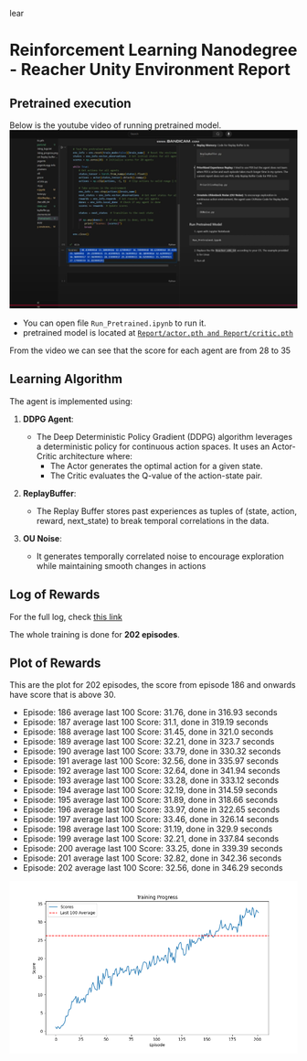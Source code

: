 lear

# Reinforcement Learning Nanodegree - Reacher Unity Environment Report

## Pretrained execution

Below is the youtube video of running pretrained model.
<a href="https://www.youtube.com/watch?v=fT6UDkvKAaI">
<img src="https://github.com/vyredo/udacity_RL_Reacher/blob/main/Report/udacity_reacher_20_agents.jpg"/>
</a>

- You can open file `Run_Pretrained.ipynb` to run it.
- pretrained model is located at [`Report/actor.pth and Report/critic.pth`](https://github.com/vyredo/udacity_RL_Reacher/tree/main/Report)

From the video we can see that the score for each agent are from 28 to 35

## Learning Algorithm

The agent is implemented using:

1. **DDPG Agent**:

   - The Deep Deterministic Policy Gradient (DDPG) algorithm leverages a deterministic policy for continuous action spaces.
     It uses an Actor-Critic architecture where:
     - The Actor generates the optimal action for a given state.
     - The Critic evaluates the Q-value of the action-state pair.

2. **ReplayBuffer**:

   - The Replay Buffer stores past experiences as tuples of (state, action, reward, next_state) to break temporal correlations in the data.

3. **OU Noise**:
   - It generates temporally correlated noise to encourage exploration while maintaining smooth changes in actions

## Log of Rewards

For the full log, check [this link](https://github.com/vyredo/udacity_RL_Reacher/blob/main/Report/training_logs.txt)

The whole training is done for **202 episodes**.

## Plot of Rewards

This are the plot for 202 episodes, the score from episode 186 and onwards have score that is above 30.

- Episode: 186 average last 100 Score: 31.76, done in 316.93 seconds
- Episode: 187 average last 100 Score: 31.1, done in 319.19 seconds
- Episode: 188 average last 100 Score: 31.45, done in 321.0 seconds
- Episode: 189 average last 100 Score: 32.21, done in 323.7 seconds
- Episode: 190 average last 100 Score: 33.79, done in 330.32 seconds
- Episode: 191 average last 100 Score: 32.56, done in 335.97 seconds
- Episode: 192 average last 100 Score: 32.64, done in 341.94 seconds
- Episode: 193 average last 100 Score: 33.28, done in 333.12 seconds
- Episode: 194 average last 100 Score: 32.19, done in 314.59 seconds
- Episode: 195 average last 100 Score: 31.89, done in 318.66 seconds
- Episode: 196 average last 100 Score: 33.97, done in 322.65 seconds
- Episode: 197 average last 100 Score: 33.46, done in 326.14 seconds
- Episode: 198 average last 100 Score: 31.19, done in 329.9 seconds
- Episode: 199 average last 100 Score: 32.21, done in 337.84 seconds
- Episode: 200 average last 100 Score: 33.25, done in 339.39 seconds
- Episode: 201 average last 100 Score: 32.82, done in 342.36 seconds
- Episode: 202 average last 100 Score: 32.56, done in 346.29 seconds

<img src="https://github.com/vyredo/udacity_RL_Reacher/blob/main/Report/training_progress.png" alt="Reward Plot" />
